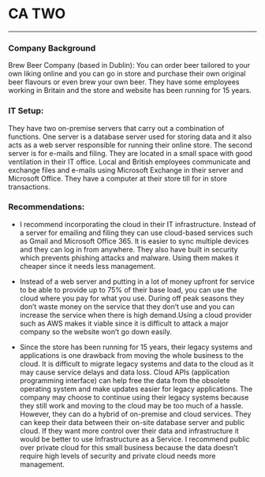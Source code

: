 # CA TWO
---
### Company Background
Brew Beer Company (based in Dublin): You can order beer tailored to your own liking online and you can go in store and purchase their own original beer flavours or even brew your own beer. They have some employees working in Britain and the store and website has been running for 15 years. 
 
### IT Setup:
They have two on-premise servers that carry out a combination of functions. One server is a database server used for storing data and it also acts as a web server responsible for running their online store. The second server is for e-mails and filing. They are located in a small space with good ventilation in their IT office. Local and British employees communicate and exchange files and e-mails using Microsoft Exchange in their server and Microsoft Office. They have a computer at their store till for in store transactions. 

### Recommendations:
* I recommend incorporating the cloud in their IT infrastructure.  Instead of a server for emailing and filing they can use cloud-based services such as Gmail and Microsoft Office 365. It is easier to sync multiple devices and they can log in from anywhere. They also have built in security which prevents phishing attacks and malware. Using them makes it cheaper since it needs less management. 

* Instead of a web server and putting in a lot of money upfront for service to be able to provide up to 75% of their base load, you can use the cloud where you pay for what you use. During off peak seasons they don’t waste money on the service that they don’t use and you can increase the service when there is high demand.Using a cloud provider such as AWS makes it viable since it is difficult to attack a major company so the website won’t go down easily.  

* Since the store has been running for 15 years, their legacy systems and applications is one drawback from moving the whole business to the cloud. It is difficult to migrate legacy systems and data to the cloud as it may cause service delays and data loss. Cloud APIs (application programming interface) can help free the data from the obsolete operating system and make updates easier for legacy applications. The company may choose to continue using their legacy systems because they still work and moving to the cloud may be too much of a hassle. However, they can do a hybrid of on-premise and cloud services. They can keep their data between their on-site database server and public cloud. If they want more control over their data and infrastructure it would be better to use Infrastructure as a Service. I recommend public over private cloud for this small business because the data doesn’t require high levels of security and private cloud needs more management. 
